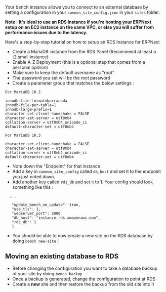 Your bench instance allows you to connect to an external database by setting a configuration in your `common_site_config.json` in your `sites` folder. 

**Note : It's ideal to use an RDS Instance if you're hosting your ERPNext setup on an EC2 instance on the same VPC, or else you will suffer from performance issues due to the latency.**

Here's a step-by-step tutorial on how to setup an RDS Instance for ERPNext 

* Create a MariaDB instance from the RDS Panel (Recommend at least a t2.small instance)
* Enable A-Z Deployment (this is a optional step that comes from a personal opinion)
* Make sure to keep the default username as "root"
* The password you set will be the root password
* Create a parameter group that matches the below settings : 

```
For MariaDB 10.2

innodb-file-format=barracuda
innodb-file-per-table=1
innodb-large-prefix=1
character-set-client-handshake = FALSE
character-set-server = utf8mb4
collation-server = utf8mb4_unicode_ci
default-character-set = utf8mb4

For MariaDB 10.3

character-set-client-handshake = FALSE
character-set-server = utf8mb4
collation-server = utf8mb4_unicode_ci
default-character-set = utf8mb4
```

* Note down the "Endpoint" for that instance
* Add a key in `common_site_config` called `db_host` and set it to the endpoint you just noted down.
* Add another key called `rds_db` and set it to 1. Your config should look something like this : 
```
  ...
  
   "update_bench_on_update": true,
   "use_tls": 1,
   "webserver_port": 8000
   "db_host": "instance.rds.amazonaws.com",
   "rds_db": 1
   }
  ```
* You should be able to now create a new site on the RDS database by doing `bench new-site` ! 

## Moving an existing database to RDS 

* Before changing the configuration you want to take a database backup of your site by doing `bench backup` 
* Once a backup is generated, change the configuration to point at RDS
* Create a **new** site and then restore the backup from the old site into it